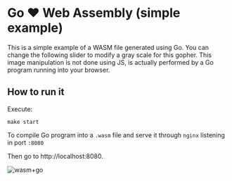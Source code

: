 # Go ❤️ Web Assembly (simple example)

This is a simple example of a WASM file generated using Go. You can change the following slider to modify a gray scale 
for this gopher. This image manipulation is not done using JS, is actually performed by a Go program running into your 
browser.

## How to run it

Execute:

``
make start
``

To compile Go program into a `.wasm` file and serve it through `nginx` listening in port `:8080`

Then go to http://localhost:8080.

![wasm+go](https://user-images.githubusercontent.com/1073799/84015118-b02c8280-a97b-11ea-9715-970337f888bc.png)


